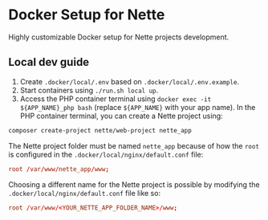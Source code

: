 # Docker Setup for Nette

Highly customizable Docker setup for Nette projects development. 

## Local dev guide

1. Create `.docker/local/.env` based on `.docker/local/.env.example`.
2. Start containers using `./run.sh local up`.
3. Access the PHP container terminal using `docker exec -it ${APP_NAME}_php bash` (replace `${APP_NAME}` with your app name). In the PHP container terminal, you can create a Nette project using:
```sh
composer create-project nette/web-project nette_app
```
The Nette project folder must be named `nette_app` because of how the `root` is configured in the `.docker/local/nginx/default.conf` file:
```conf
root /var/www/nette_app/www;
```
Choosing a different name for the Nette project is possible by modifying the `.docker/local/nginx/default.conf` file like so:
```conf
root /var/www/<YOUR_NETTE_APP_FOLDER_NAME>/www;
```
